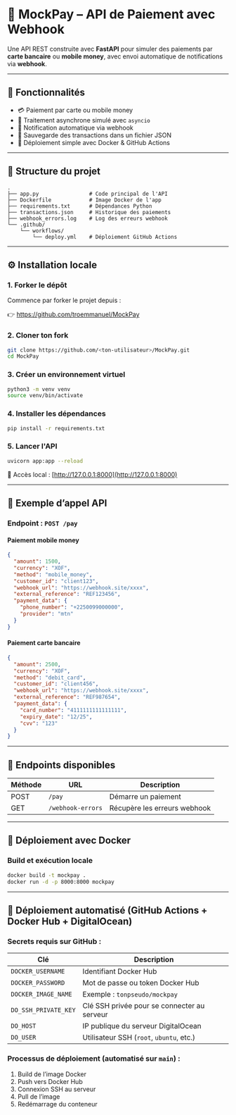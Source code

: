 # 💸 MockPay – API de Paiement avec Webhook

Une API REST construite avec **FastAPI** pour simuler des paiements par **carte bancaire** ou **mobile money**, avec envoi automatique de notifications via **webhook**.

---

## 🚀 Fonctionnalités

- 💳 Paiement par carte ou mobile money  
- 🔁 Traitement asynchrone simulé avec `asyncio`  
- 📡 Notification automatique via webhook  
- 🧾 Sauvegarde des transactions dans un fichier JSON  
- 🐳 Déploiement simple avec Docker & GitHub Actions  

---

## 📁 Structure du projet

```
.
├── app.py                # Code principal de l'API
├── Dockerfile            # Image Docker de l'app
├── requirements.txt      # Dépendances Python
├── transactions.json     # Historique des paiements
├── webhook_errors.log    # Log des erreurs webhook
└── .github/
    └── workflows/
        └── deploy.yml    # Déploiement GitHub Actions
```

---

## ⚙️ Installation locale

### 1. Forker le dépôt

Commence par forker le projet depuis :

👉 https://github.com/troemmanuel/MockPay

### 2. Cloner ton fork

```bash
git clone https://github.com/<ton-utilisateur>/MockPay.git
cd MockPay
```

### 3. Créer un environnement virtuel

```bash
python3 -m venv venv
source venv/bin/activate
```

### 4. Installer les dépendances

```bash
pip install -r requirements.txt
```

### 5. Lancer l'API

```bash
uvicorn app:app --reload
```

🔗 Accès local : [http://127.0.0.1:8000](http://127.0.0.1:8000)

---

## 🧪 Exemple d’appel API

### Endpoint : `POST /pay`

#### Paiement mobile money

```json
{
  "amount": 1500,
  "currency": "XOF",
  "method": "mobile_money",
  "customer_id": "client123",
  "webhook_url": "https://webhook.site/xxxx",
  "external_reference": "REF123456",
  "payment_data": {
    "phone_number": "+2250099000000",
    "provider": "mtn"
  }
}
```

#### Paiement carte bancaire

```json
{
  "amount": 2500,
  "currency": "XOF",
  "method": "debit_card",
  "customer_id": "client456",
  "webhook_url": "https://webhook.site/xxxx",
  "external_reference": "REF987654",
  "payment_data": {
    "card_number": "4111111111111111",
    "expiry_date": "12/25",
    "cvv": "123"
  }
}
```

---

## 📘 Endpoints disponibles

| Méthode | URL               | Description                        |
|---------|-------------------|------------------------------------|
| POST    | `/pay`            | Démarre un paiement                |
| GET     | `/webhook-errors` | Récupère les erreurs webhook       |

---

## 🐳 Déploiement avec Docker

### Build et exécution locale

```bash
docker build -t mockpay .
docker run -d -p 8000:8000 mockpay
```

---

## 🚀 Déploiement automatisé (GitHub Actions + Docker Hub + DigitalOcean)

### Secrets requis sur GitHub :

| Clé                  | Description                                      |
|----------------------|--------------------------------------------------|
| `DOCKER_USERNAME`     | Identifiant Docker Hub                          |
| `DOCKER_PASSWORD`     | Mot de passe ou token Docker Hub                |
| `DOCKER_IMAGE_NAME`   | Exemple : `tonpseudo/mockpay`                   |
| `DO_SSH_PRIVATE_KEY`  | Clé SSH privée pour se connecter au serveur     |
| `DO_HOST`             | IP publique du serveur DigitalOcean             |
| `DO_USER`             | Utilisateur SSH (`root`, `ubuntu`, etc.)        |

### Processus de déploiement (automatisé sur `main`) :

1. Build de l’image Docker  
2. Push vers Docker Hub  
3. Connexion SSH au serveur  
4. Pull de l’image  
5. Redémarrage du conteneur